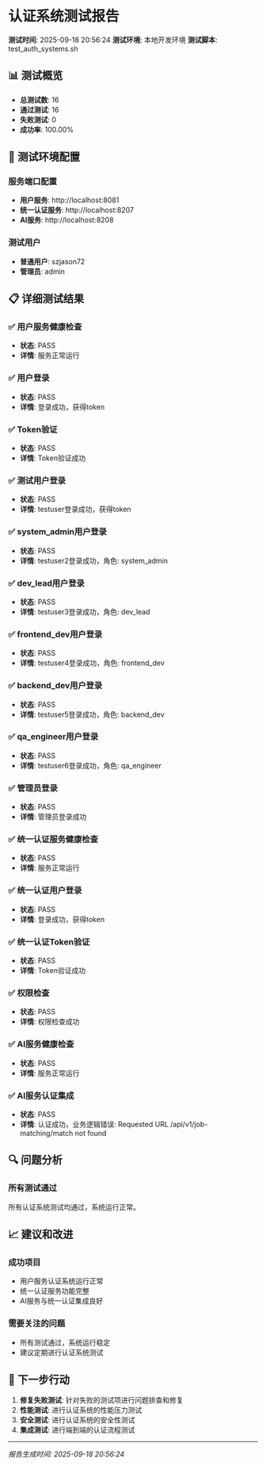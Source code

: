 # 认证系统测试报告

**测试时间**: 2025-09-18 20:56:24
**测试环境**: 本地开发环境
**测试脚本**: test_auth_systems.sh

## 📊 测试概览

- **总测试数**: 16
- **通过测试**: 16
- **失败测试**: 0
- **成功率**: 100.00%

## 🔧 测试环境配置

### 服务端口配置
- **用户服务**: http://localhost:8081
- **统一认证服务**: http://localhost:8207
- **AI服务**: http://localhost:8208

### 测试用户
- **普通用户**: szjason72
- **管理员**: admin

## 📋 详细测试结果

### ✅ 用户服务健康检查
- **状态**: PASS
- **详情**: 服务正常运行

### ✅ 用户登录
- **状态**: PASS
- **详情**: 登录成功，获得token

### ✅ Token验证
- **状态**: PASS
- **详情**: Token验证成功

### ✅ 测试用户登录
- **状态**: PASS
- **详情**: testuser登录成功，获得token

### ✅ system_admin用户登录
- **状态**: PASS
- **详情**: testuser2登录成功，角色: system_admin

### ✅ dev_lead用户登录
- **状态**: PASS
- **详情**: testuser3登录成功，角色: dev_lead

### ✅ frontend_dev用户登录
- **状态**: PASS
- **详情**: testuser4登录成功，角色: frontend_dev

### ✅ backend_dev用户登录
- **状态**: PASS
- **详情**: testuser5登录成功，角色: backend_dev

### ✅ qa_engineer用户登录
- **状态**: PASS
- **详情**: testuser6登录成功，角色: qa_engineer

### ✅ 管理员登录
- **状态**: PASS
- **详情**: 管理员登录成功

### ✅ 统一认证服务健康检查
- **状态**: PASS
- **详情**: 服务正常运行

### ✅ 统一认证用户登录
- **状态**: PASS
- **详情**: 登录成功，获得token

### ✅ 统一认证Token验证
- **状态**: PASS
- **详情**: Token验证成功

### ✅ 权限检查
- **状态**: PASS
- **详情**: 权限检查成功

### ✅ AI服务健康检查
- **状态**: PASS
- **详情**: 服务正常运行

### ✅ AI服务认证集成
- **状态**: PASS
- **详情**: 认证成功，业务逻辑错误: Requested URL /api/v1/job-matching/match not found


## 🔍 问题分析

### 所有测试通过
所有认证系统测试均通过，系统运行正常。

## 📈 建议和改进

### 成功项目
- 用户服务认证系统运行正常
- 统一认证服务功能完整
- AI服务与统一认证集成良好

### 需要关注的问题
- 所有测试通过，系统运行稳定
- 建议定期进行认证系统测试

## 🎯 下一步行动

1. **修复失败测试**: 针对失败的测试项进行问题排查和修复
2. **性能测试**: 进行认证系统的性能压力测试
3. **安全测试**: 进行认证系统的安全性测试
4. **集成测试**: 进行端到端的认证流程测试

---
*报告生成时间: 2025-09-18 20:56:24*
